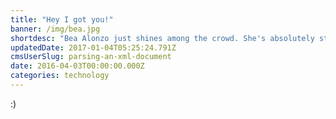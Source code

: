 ```yaml
---
title: "Hey I got you!"
banner: /img/bea.jpg
shortdesc: "Bea Alonzo just shines among the crowd. She's absolutely stunning!"
updatedDate: 2017-01-04T05:25:24.791Z
cmsUserSlug: parsing-an-xml-document
date: 2016-04-03T00:00:00.000Z
categories: technology
---
```


:)